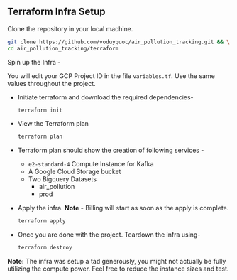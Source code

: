 ## Terraform Infra Setup

Clone the repository in your local machine.

```bash
git clone https://github.com/voduyquoc/air_pollution_tracking.git && \
cd air_pollution_tracking/terraform
```

Spin up the Infra -

You will edit your GCP Project ID in the file `variables.tf`. Use the same values throughout the project. 

- Initiate terraform and download the required dependencies-

  ```bash
  terraform init
  ```

- View the Terraform plan

  ```bash
  terraform plan
  ```

- Terraform plan should show the creation of following services -

  - `e2-standard-4` Compute Instance for Kafka
  - A Google Cloud Storage bucket
  - Two Bigquery Datasets
    - air_pollution
    - prod

- Apply the infra. **Note** - Billing will start as soon as the apply is complete.

  ```bash
  terraform apply
  ```

- Once you are done with the project. Teardown the infra using-

  ```bash
  terraform destroy
  ```

**Note:** The infra was setup a tad generously, you might not actually be fully utilizing the compute power. Feel free to reduce the instance sizes and test.